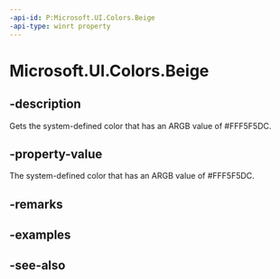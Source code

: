 ```yaml
---
-api-id: P:Microsoft.UI.Colors.Beige
-api-type: winrt property
---
```


<!-- Property syntax
public Windows.UI.Color Beige { get; }
-->

# Microsoft.UI.Colors.Beige

## -description

Gets the system-defined color that has an ARGB value of #FFF5F5DC.

## -property-value

The system-defined color that has an ARGB value of #FFF5F5DC.

## -remarks

## -examples

## -see-also
